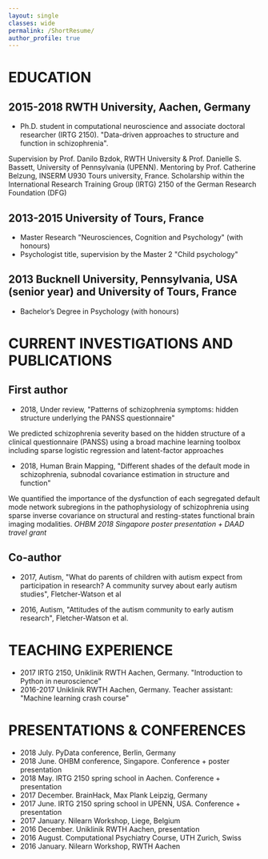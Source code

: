 ```yaml
---
layout: single
classes: wide
permalink: /ShortResume/
author_profile: true
---
```

# EDUCATION
## 2015-2018 RWTH University, Aachen, Germany
* Ph.D. student in computational neuroscience and associate doctoral researcher (IRTG 2150). "Data-driven approaches to structure and function in schizophrenia".

Supervision by Prof. Danilo Bzdok, RWTH University & Prof. Danielle S. Bassett, University of Pennsylvania (UPENN). Mentoring by Prof. Catherine Belzung, INSERM U930 Tours university, France. Scholarship within the International Research Training Group (IRTG) 2150 of the German Research Foundation (DFG)

## 2013-2015 University of Tours, France
* Master Research "Neurosciences, Cognition and Psychology" (with honours)
* Psychologist title, supervision by the Master 2 "Child psychology"

## 2013 Bucknell University, Pennsylvania, USA (senior year) and University of Tours, France
* Bachelor’s Degree in Psychology (with honours)


# CURRENT INVESTIGATIONS AND PUBLICATIONS
## First author
* 2018, Under review, "Patterns of schizophrenia symptoms: hidden structure underlying the PANSS questionnaire"

We predicted schizophrenia severity based on the hidden structure of a clinical questionnaire (PANSS) using a broad machine learning toolbox including sparse logistic regression and latent-factor approaches

* 2018, Human Brain Mapping, "Different shades of the default mode in schizophrenia, subnodal covariance estimation in structure and function"

We quantified the importance of the dysfunction of each segregated default mode network subregions in the pathophysiology of schizophrenia using sparse inverse covariance on structural and resting-states functional brain imaging modalities. *OHBM 2018 Singapore poster presentation + DAAD travel grant*

## Co-author
* 2017, Autism, "What do parents of children with autism expect from participation in research? A community survey about early autism studies", Fletcher-Watson et al

* 2016, Autism, "Attitudes of the autism community to early autism research", Fletcher-Watson et al.


# TEACHING EXPERIENCE
* 2017 IRTG 2150, Uniklinik RWTH Aachen, Germany. "Introduction to Python in neuroscience"
* 2016-2017 Uniklinik RWTH Aachen, Germany. Teacher assistant: "Machine learning crash course"


# PRESENTATIONS & CONFERENCES
* 2018 July. PyData conference, Berlin, Germany
* 2018 June. OHBM conference, Singapore. Conference + poster presentation
* 2018 May. IRTG 2150 spring school in Aachen. Conference + presentation
* 2017 December. BrainHack, Max Plank Leipzig, Germany
* 2017 June. IRTG 2150 spring school in UPENN, USA. Conference + presentation
* 2017 January. Nilearn Workshop, Liege, Belgium
* 2016 December. Uniklinik RWTH Aachen, presentation
* 2016 August. Computational Psychiatry Course, UTH Zurich, Swiss
* 2016 January. Nilearn Workshop, RWTH Aachen
